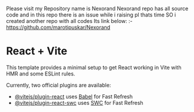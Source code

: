 Please visit my Repository name is Nexorand 
Nexorand repo has all source code
and in this repo there is an issue while i raising pl thats time
SO i created another repo with all codes 
Its link below:
:- https://github.com/marotipuskar/Nexorand


# React + Vite

This template provides a minimal setup to get React working in Vite with HMR and some ESLint rules.

Currently, two official plugins are available:

- [@vitejs/plugin-react](https://github.com/vitejs/vite-plugin-react/blob/main/packages/plugin-react/README.md) uses [Babel](https://babeljs.io/) for Fast Refresh
- [@vitejs/plugin-react-swc](https://github.com/vitejs/vite-plugin-react-swc) uses [SWC](https://swc.rs/) for Fast Refresh
